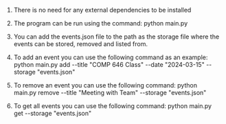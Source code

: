 1. There is no need for any external dependencies to be installed
2. The program can be run using the command: python main.py
3. You can add the events.json file to the path as the storage file where the events can be stored, removed and listed from.

4. To add an event you can use the following command as an example: python main.py add --title "COMP 646 Class" --date "2024-03-15" --storage "events.json"

5. To remove an event you can use the following command: python main.py remove --title "Meeting with Team" --storage "events.json"

6. To get all events you can use the following command: python main.py get --storage "events.json"